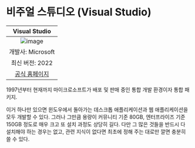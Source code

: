 # 비주얼 스튜디오 (Visual Studio)

| Visual Studio |
|:-------------:|
| ![image](https://user-images.githubusercontent.com/101777355/182400962-fb7944a2-a4fb-43c3-9726-8ac6dc660a1f.png) |
| 개발사: Microsoft |
| 최신 버전: 2022 |
| [공식 홈페이지](https://visualstudio.microsoft.com/ko/) |

1997년부터 현재까지 마이크로소프트가 배포 및 판매 중인 통합 개발 환경이자 통합 패키지.

이거 하나만 있으면 윈도우에서 돌아가는 데스크톱 애플리케이션과 웹 애플리케이션을 모두 개발할 수 있다. 그러나 그만큼 용량이 커뮤니티 기준 80GB, 엔터프라이즈 기준 150GB 정도로 매우 크고 또 설치 과정도 상당히 길다. 다만 그 많은 것들을 반드시 다 설치해야 하는 경우는 없고, 관련 지식이 없다면 최초에 정해 주는 대로만 깔면 충분히 쓸 수 있다.



